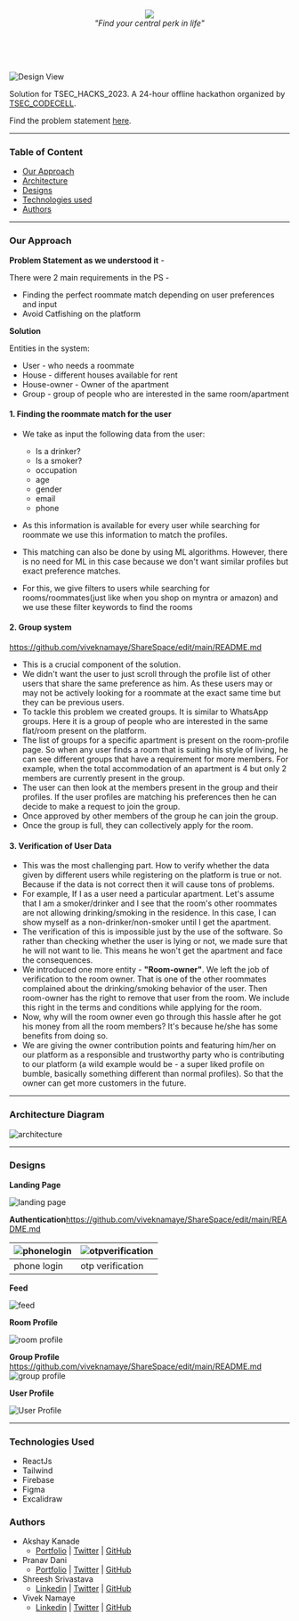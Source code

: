 <br>
<p align="center">
<img src="./assets/screenshots/logo.svg">
<br>
<I>"Find your central perk in life"</I>
</p>

<br>
<br>
<br>

![Design View](/assets/screenshots/designsview.png)

Solution for TSEC_HACKS_2023. A 24-hour offline hackathon organized by [TSEC_CODECELL](https://www.tseccodecell.com/).

Find the problem statement [here](/assets/PS.pdf).

---

### Table of Content

- [Our Approach](#our-approach)
- [Architecture](#architecture-diagram)
- [Designs](#screenshots)
- [Technologies used](#technologies-used)
- [Authors](#authors)

---

### Our Approach

**Problem Statement as we understood it** -

There were 2 main requirements in the PS -

- Finding the perfect roommate match depending on user preferences and input
- Avoid Catfishing on the platform

**Solution**

Entities in the system:

- User - who needs a roommate
- House - different houses available for rent
- House-owner - Owner of the apartment
- Group - group of people who are interested in the same room/apartment

#### 1. Finding the roommate match for the user

- We take as input the following data from the user:

  - Is a drinker?
  - Is a smoker?
  - occupation
  - age
  - gender
  - email
  - phone

- As this information is available for every user while searching for roommate we use this information to match the profiles.
- This matching can also be done by using ML algorithms. However, there is no need for ML in this case because we don't want similar profiles but exact preference matches.
- For this, we give filters to users while searching for rooms/roommates(just like when you shop on myntra or amazon) and we use these filter keywords to find the rooms

#### 2. Group system

https://github.com/viveknamaye/ShareSpace/edit/main/README.md
- This is a crucial component of the solution.
- We didn't want the user to just scroll through the profile list of other users that share the same preference as him. As these users may or may not be actively looking for a roommate at the exact same time but they can be previous users.
- To tackle this problem we created groups. It is similar to WhatsApp groups. Here it is a group of people who are interested in the same flat/room present on the platform.
- The list of groups for a specific apartment is present on the room-profile page. So when any user finds a room that is suiting his style of living, he can see different groups that have a requirement for more members. For example, when the total accommodation of an apartment is 4 but only 2 members are currently present in the group.
- The user can then look at the members present in the group and their profiles. If the user profiles are matching his preferences then he can decide to make a request to join the group.
- Once approved by other members of the group he can join the group.
- Once the group is full, they can collectively apply for the room.

#### 3. Verification of User Data

- This was the most challenging part. How to verify whether the data given by different users while registering on the platform is true or not. Because if the data is not correct then it will cause tons of problems.
- For example, If I as a user need a particular apartment. Let's assume that I am a smoker/drinker and I see that the room's other roommates are not allowing drinking/smoking in the residence. In this case, I can show myself as a non-drinker/non-smoker until I get the apartment.
- The verification of this is impossible just by the use of the software. So rather than checking whether the user is lying or not, we made sure that he will not want to lie. This means he won't get the apartment and face the consequences.
- We introduced one more entity - **"Room-owner"**. We left the job of verification to the room owner. That is one of the other roommates complained about the drinking/smoking behavior of the user. Then room-owner has the right to remove that user from the room. We include this right in the terms and conditions while applying for the room.
- Now, why will the room owner even go through this hassle after he got his money from all the room members? It's because he/she has some benefits from doing so.
- We are giving the owner contribution points and featuring him/her on our platform as a responsible and trustworthy party who is contributing to our platform (a wild example would be - a super liked profile on bumble, basically something different than normal profiles). So that the owner can get more customers in the future.

---

### Architecture Diagram

![architecture](/assets/screenshots/architecture.svg)

---

### Designs

**Landing Page**

![landing page](/assets/screenshots/landing.png)

**Authentication**https://github.com/viveknamaye/ShareSpace/edit/main/README.md

| ![phonelogin](/assets/screenshots/mobilenumber.jpg) | ![otpverification](/assets/screenshots/otpprofile.jpg) |
| --------------------------------------------------- | ------------------------------------------------------ |
| phone login                                         | otp verification                                       |

**Feed**

![feed](/assets/screenshots/feed.jpg)

**Room Profile**

![room profile](/assets/screenshots/roomprofile.jpg)

**Group Profile**
https://github.com/viveknamaye/ShareSpace/edit/main/README.md
![group profile](/assets/screenshots/groupprofile.png)

**User Profile**

![User Profile](/assets//screenshots/userprofile.jpg)

---

### Technologies Used

- ReactJs
- Tailwind
- Firebase
- Figma
- Excalidraw

### Authors

- Akshay Kanade
  - [Portfolio](https://www.akshaykanade.me/) | [Twitter](https://twitter.com/kanadeakshay20) | [GitHub](https://github.com/kanadeakshay)
- Pranav Dani
  - [Portfolio](https://pranavdani.me/) | [Twitter](https://twitter.com/PranavDani3) | [GitHub](https://github.com/PranavDani)
- Shreesh Srivastava
  - [Linkedin](https://www.linkedin.com/in/shreesh-srivastava/) | [Twitter](https://twitter.com/ShreeshSrivast8) | [GitHub](https://github.com/Neo945)
- Vivek Namaye
  - [Linkedin](https://www.linkedin.com/in/viveknamaye/) | [Twitter](https://twitter.com/VivekNamaye) | [GitHub](https://github.com/viveknamaye)
